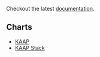 Checkout the latest [documentation](docs/).


## Charts

- [KAAP](kaap/)
- [KAAP Stack](kaap-stack/)
